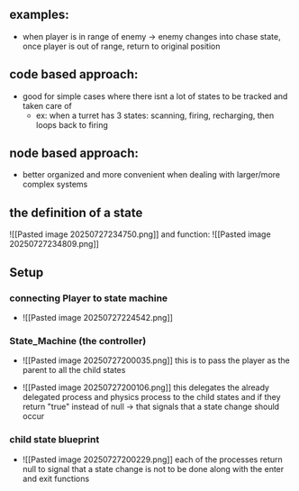 
## examples:
- when player is in range of enemy -> enemy changes into chase state, once player is out of range, return to original position 

## code based approach:
- good for simple cases where there isnt a lot of states to be tracked and taken care of
	- ex: when a turret has 3 states: scanning, firing, recharging, then loops back to firing

## node based approach:
- better organized and more convenient when dealing with larger/more complex systems

## the definition of a state
![[Pasted image 20250727234750.png]]
and function:
![[Pasted image 20250727234809.png]]

## Setup

### connecting Player to state machine

- ![[Pasted image 20250727224542.png]]

### State_Machine (the controller)

- ![[Pasted image 20250727200035.png]] this is to pass the player as the parent to all the child states

- ![[Pasted image 20250727200106.png]] this delegates the already delegated process and physics process to the child states and if they return "true" instead of null -> that signals that a state change should occur

### child state blueprint

- ![[Pasted image 20250727200229.png]] each of the processes return null to signal that a state change is not to be done along with the enter and exit functions